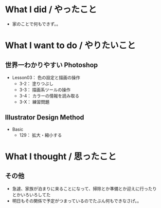 # What I did / やったこと
- 家のことで何もできず。。

# What I want to do / やりたいこと
## 世界一わかりやすい Photoshop
- Lesson03： 色の設定と描画の操作
    - 3-2： 塗りつぶし
    - 3-3： 描画系ツールの操作
    - 3-4： カラーの情報を読み取る
    - 3-X： 練習問題

## Illustrator Design Method
- Basic
    - 129： 拡大・縮小する

# What I thought / 思ったこと
## その他
- 急遽、家族が泊まりに来ることになって、掃除とか準備とか迎えに行ったりとかいろいろしてた
- 明日もその関係で予定がつまっているのでたぶん何もできなさげ。。
